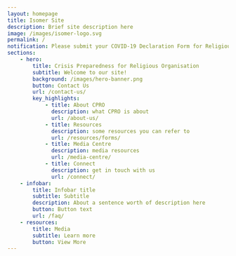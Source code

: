 ```yaml
---
layout: homepage
title: Isomer Site
description: Brief site description here
image: /images/isomer-logo.svg
permalink: /
notification: Please submit your COVID-19 Declaration Form for Religious Organisations before applying for a Time-Limited Exemption at Covid.gobusiness.gov.sg
sections:
    - hero:
        title: Crisis Preparedness for Religious Organisation
        subtitle: Welcome to our site!
        background: /images/hero-banner.png
        button: Contact Us
        url: /contact-us/
        key_highlights:
            - title: About CPRO
              description: what CPRO is about
              url: /about-us/
            - title: Resources
              description: some resources you can refer to
              url: /resources/forms/
            - title: Media Centre
              description: media resources
              url: /media-centre/
            - title: Connect
              description: get in touch with us
              url: /connect/
    - infobar:
        title: Infobar title
        subtitle: Subtitle
        description: About a sentence worth of description here
        button: Button text
        url: /faq/
    - resources:
        title: Media
        subtitle: Learn more
        button: View More
---
```


